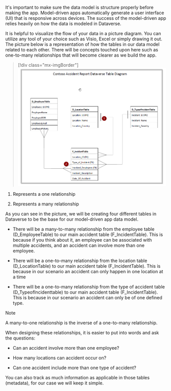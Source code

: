 It's important to make sure the data model is structure properly before making the app. Model-driven apps automatically generate a user interface (UI) that is responsive across devices. The success of the model-driven app relies heavily on how the data is modeled in Dataverse.

It is helpful to visualize the flow of your data in a picture diagram. You can utilize any tool of your choice such as Visio, Excel or simply drawing it out. The picture below is a representation of how the tables in our data model related to each other. There will be concepts touched upon here such as one-to-many relationships that will become clearer as we build the app.

> [!div class="mx-imgBorder"]
> [![Diagram showing the model driven app data model depicted in tables and relationships.](../media/diagram-data-model.png)](../media/diagram-data-model.png#lightbox)

1.  Represents a one relationship

2.  Represents a many relationship

As you can see in the picture, we will be creating four different tables in Dataverse to be the base for our model-driven app data model.

-   There will be a many-to-many relationship from the employee table (D\_EmployeeTable) to our main accident table (F\_IncidentTable). This is because if you think about it, an employee can be associated with multiple accidents, and an accident can involve more than one employee.

-   There will be a one-to-many relationship from the location table (D\_LocationTable) to our main accident table (F\_IncidentTable). This is because in our scenario an accident can only happen in one location at a time

-   There will be a one-to-many relationship from the type of accident table (D\_TypeofIncidenttable) to our main accident table (F\_IncidentTable). This is because in our scenario an accident can only be of one defined type.

> [!NOTE]
> A many-to-one relationship is the inverse of a one-to-many relationship.

When designing these relationships, it is easier to put into words and ask the questions:

- Can an accident involve more than one employee?

- How many locations can accident occur on?

- Can one accident include more than one type of accident?

You can also track as much information as applicable in those tables (metadata), for our case we will keep it simple.
